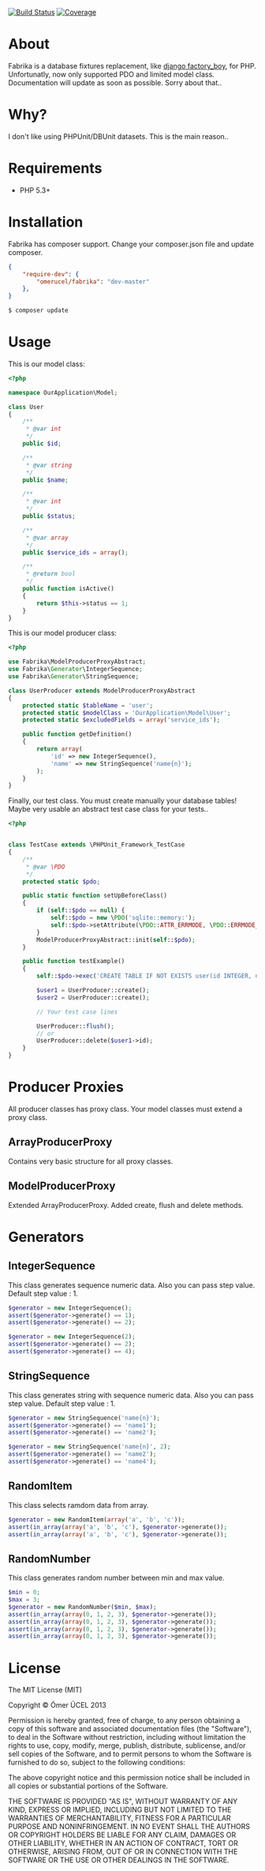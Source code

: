 [![Build Status](https://secure.travis-ci.org/omerucel/fabrika.png)](http://travis-ci.org/omerucel/fabrika)
[![Coverage](https://coveralls.io/repos/omerucel/fabrika/badge.png?branch=master)](https://coveralls.io/repos/omerucel/fabrika)

# About

Fabrika is a database fixtures replacement, like [django factory_boy](https://github.com/rbarrois/factory_boy), for PHP.
Unfortunatly, now only supported PDO and limited model class. Documentation will update as soon as possible. Sorry
about that..

# Why?

I don't like using PHPUnit/DBUnit datasets. This is the main reason..

# Requirements

- PHP 5.3+

# Installation

Fabrika has composer support. Change your composer.json file and update composer.

```json
{
    "require-dev": {
        "omerucel/fabrika": "dev-master"
    },
}
```

```bash
$ composer update
```

# Usage

This is our model class:

```php
<?php

namespace OurApplication\Model;

class User
{
    /**
     * @var int
     */
    public $id;

    /**
     * @var string
     */
    public $name;

    /**
     * @var int
     */
    public $status;

    /**
     * @var array
     */
    public $service_ids = array();

    /**
     * @return bool
     */
    public function isActive()
    {
        return $this->status == 1;
    }
}

```

This is our model producer class:
```php
<?php

use Fabrika\ModelProducerProxyAbstract;
use Fabrika\Generator\IntegerSequence;
use Fabrika\Generator\StringSequence;

class UserProducer extends ModelProducerProxyAbstract
{
    protected static $tableName = 'user';
    protected static $modelClass = 'OurApplication\Model\User';
    protected static $excludedFields = array('service_ids');

    public function getDefinition()
    {
        return array(
            'id' => new IntegerSequence(),
            'name' => new StringSequence('name{n}');
        );
    }
}
```

Finally, our test class. You must create manually your database tables! Maybe very usable an abstract test case class
for your tests..

```php
<?php


class TestCase extends \PHPUnit_Framework_TestCase
{
    /**
     * @var \PDO
     */
    protected static $pdo;

    public static function setUpBeforeClass()
    {
        if (self::$pdo == null) {
            self::$pdo = new \PDO('sqlite::memory:');
            self::$pdo->setAttribute(\PDO::ATTR_ERRMODE, \PDO::ERRMODE_EXCEPTION);
        }
        ModelProducerProxyAbstract::init(self::$pdo);
    }

    public function testExample()
    {
        self::$pdo->exec('CREATE TABLE IF NOT EXISTS user(id INTEGER, name)');

        $user1 = UserProducer::create();
        $user2 = UserProducer::create();

        // Your test case lines

        UserProducer::flush();
        // or
        UserProducer::delete($user1->id);
    }
}
```

# Producer Proxies

All producer classes has proxy class. Your model classes must extend a proxy class.

## ArrayProducerProxy

Contains very basic structure for all proxy classes.

## ModelProducerProxy

Extended ArrayProducerProxy. Added create, flush and delete methods.

# Generators

## IntegerSequence

This class generates sequence numeric data. Also you can pass step value. Default step value : 1.

```php
$generator = new IntegerSequence();
assert($generator->generate() == 1);
assert($generator->generate() == 2);

$generator = new IntegerSequence(2);
assert($generator->generate() == 2);
assert($generator->generate() == 4);
```

## StringSequence

This class generates string with sequence numeric data. Also you can pass step value. Default step value : 1.

```php
$generator = new StringSequence('name{n}');
assert($generator->generate() == 'name1');
assert($generator->generate() == 'name2');

$generator = new StringSequence('name{n}', 2);
assert($generator->generate() == 'name2');
assert($generator->generate() == 'name4');
```

## RandomItem

This class selects ramdom data from array.

```php
$generator = new RandomItem(array('a', 'b', 'c'));
assert(in_array(array('a', 'b', 'c'), $generator->generate());
assert(in_array(array('a', 'b', 'c'), $generator->generate());
```

## RandomNumber

This class generates random number between min and max value.

```php
$min = 0;
$max = 3;
$generator = new RandomNumber($min, $max);
assert(in_array(array(0, 1, 2, 3), $generator->generate());
assert(in_array(array(0, 1, 2, 3), $generator->generate());
assert(in_array(array(0, 1, 2, 3), $generator->generate());
assert(in_array(array(0, 1, 2, 3), $generator->generate());
```

# License

The MIT License (MIT)

Copyright © Ömer ÜCEL 2013

Permission is hereby granted, free of charge, to any person obtaining a copy of this software and associated
documentation files (the "Software"), to deal in the Software without restriction, including without limitation the
rights to use, copy, modify, merge, publish, distribute, sublicense, and/or sell copies of the Software, and to permit
persons to whom the Software is furnished to do so, subject to the following conditions:

The above copyright notice and this permission notice shall be included in all copies or substantial portions of the
Software.

THE SOFTWARE IS PROVIDED "AS IS", WITHOUT WARRANTY OF ANY KIND, EXPRESS OR IMPLIED, INCLUDING BUT NOT LIMITED TO THE
WARRANTIES OF MERCHANTABILITY, FITNESS FOR A PARTICULAR PURPOSE AND NONINFRINGEMENT. IN NO EVENT SHALL THE AUTHORS OR
COPYRIGHT HOLDERS BE LIABLE FOR ANY CLAIM, DAMAGES OR OTHER LIABILITY, WHETHER IN AN ACTION OF CONTRACT, TORT OR
OTHERWISE, ARISING FROM, OUT OF OR IN CONNECTION WITH THE SOFTWARE OR THE USE OR OTHER DEALINGS IN THE SOFTWARE.
